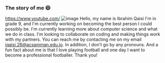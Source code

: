 ### The story of me 😄

<!--
**Qaisi11/Qaisi11** is a ✨ _special_ ✨ repository because its `README.md` (this file) appears on your GitHub profile.

Here are some ideas to get you started:

- 🔭 I’m currently working on ...
- 🌱 I’m currently learning ...
- 👯 I’m looking to collaborate on ...
- 🤔 I’m looking for help with ...
- 💬 Ask me about ...
- 📫 How to reach me: ...
- 😄 Pronouns: ...
- ⚡ Fun fact: ...
-->
https://www.youtube.com/
![image](https://user-images.githubusercontent.com/123292211/213929879-ea4d997a-56f4-456d-992c-d162d1455bb6.png)
Hello, my name is Ibrahim Qaisi I'm in grade 9, and I'm currently working on becoming the best person I could possibly be. I'm currently learning more about computer science and what we do in class. I'm looking to collaborate on coding and making things work with my partners. You can reach me by contacting me on my email iqaisi.26@acsamman.edu.jo. In addition, I don't go by any pronouns. And a fun fact about me is that I love playing football and one day I want to become a professional footballer. Thank you!
